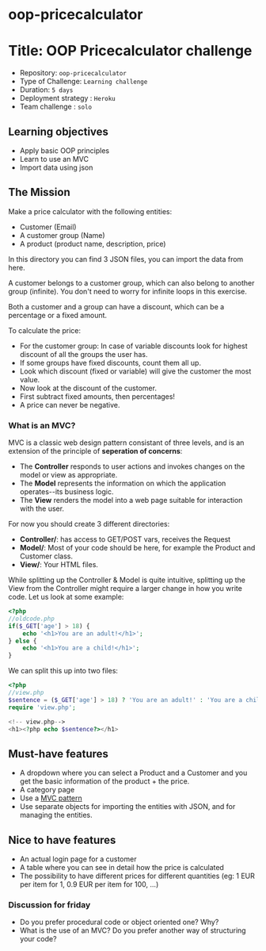 # oop-pricecalculator
# Title: OOP Pricecalculator challenge

- Repository: `oop-pricecalculator`
- Type of Challenge: `Learning challenge`
- Duration: `5 days`
- Deployment strategy : `Heroku`
- Team challenge : `solo`

## Learning objectives
- Apply basic OOP principles
- Learn to use an MVC
- Import data using json

## The Mission
Make a price calculator with the following entities:
- Customer (Email)
- A customer group (Name)
- A product (product name, description, price)

In this directory you can find 3 JSON files, you can import the data from here.

A customer belongs to a customer group, which can also belong to another group (infinite).
You don't need to worry for infinite loops in this exercise.

Both a customer and a group can have a discount, which can be a percentage or a fixed amount. 

To calculate the price:
- For the customer group: In case of variable discounts look for highest discount of all the groups the user has.
- If some groups have fixed discounts, count them all up.
- Look which discount (fixed or variable) will give the customer the most value.
- Now look at the discount of the customer.
- First subtract fixed amounts, then percentages!
- A price can never be negative.

### What is an MVC?
MVC is a classic web design pattern consistant of three levels, and is an extension of the principle of **seperation of concerns**:

- The **Controller** responds to user actions and invokes changes on the model or view as appropriate.
- The **Model** represents the information on which the application operates--its business logic.
- The **View** renders the model into a web page suitable for interaction with the user.

For now you should create 3 different directories:
- **Controller/**: has access to GET/POST vars, receives the Request
- **Model/**: Most of your code should be here, for example the Product and Customer class.
- **View/**: Your HTML files.

While splitting up the Controller & Model is quite intuitive, splitting up the View from the Controller might require a larger change in how you write code. Let us look at some example:

````php
<?php
//oldcode.php
if($_GET['age'] > 18) {
    echo '<h1>You are an adult!</h1>';
} else {
    echo '<h1>You are a child!</h1>';
}
````

We can split this up into two files:
````php
<?php
//view.php
$sentence = ($_GET['age'] > 18) ? 'You are an adult!' : 'You are a child!';
require 'view.php';
````

````php
<!-- view.php-->
<h1><?php echo $sentence?></h1>
````

## Must-have features
- A dropdown where you can select a Product and a Customer and you get the basic information of the product + the price.
- A category page
- Use a [MVC pattern](https://en.wikipedia.org/wiki/Model%E2%80%93view%E2%80%93controller)
- Use separate objects for importing the entities with JSON, and for managing the entities.

## Nice to have features
- An actual login page for a customer
- A table where you can see in detail how the price is calculated
- The possibility to have different prices for different quantities (eg: 1 EUR per item for 1, 0.9 EUR per item for 100, ...)

### Discussion for friday
- Do you prefer procedural code or object oriented one? Why?
- What is the use of an MVC? Do you prefer another way of structuring your code?
